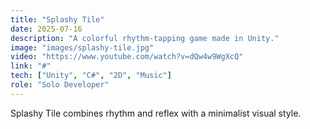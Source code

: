 ```yaml
---
title: "Splashy Tile"
date: 2025-07-16
description: "A colorful rhythm-tapping game made in Unity."
image: "images/splashy-tile.jpg"
video: "https://www.youtube.com/watch?v=dQw4w9WgXcQ"
link: "#"
tech: ["Unity", "C#", "2D", "Music"]
role: "Solo Developer"
---
```


Splashy Tile combines rhythm and reflex with a minimalist visual style.
